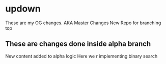 # updown

These are my OG changes.
AKA Master Changes
New Repo for branching top
## These are changes done inside alpha branch


New content added to alpha logic
Here we r implementing binary search
